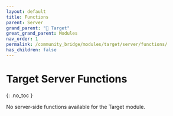 ```yaml
---
layout: default
title: Functions
parent: Server
grand_parent: "🎯 Target"
great_grand_parent: Modules
nav_order: 1
permalink: /community_bridge/modules/target/server/functions/
has_children: false
---
```


# Target Server Functions
{: .no_toc }

No server-side functions available for the Target module.
